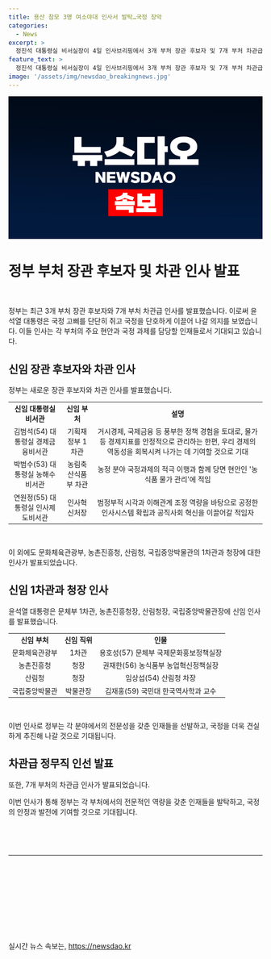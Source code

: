 ```yaml
---
title: 용산 참모 3명 여소야대 인사서 발탁…국정 장악
categories:
  - News
excerpt: >
  정진석 대통령실 비서실장이 4일 인사브리핑에서 3개 부처 장관 후보자 및 7개 부처 차관급 인사를 발표했다. 윤석열 대통령의 국정 강화 의지를 나타내며, 신임 장관과 차관들의 역할과 선정 과정에 대한 정보를 공유했다. 특히, 김범석 기재부 1차관에 대한 기대와 박범수 농식품부 차관, 연원정 처장의 역량과 역할에 대해 강조했으며, 문화계 블랙리스트 사건 관련 용호성 신임 문체부 1차관에 대한 논란이 제기되었다. 
feature_text: >
  정진석 대통령실 비서실장이 4일 인사브리핑에서 3개 부처 장관 후보자 및 7개 부처 차관급 인사를 발표했다. 윤석열 대통령의 국정 강화 의지를 나타내며, 신임 장관과 차관들의 역할과 선정 과정에 대한 정보를 공유했다. 특히, 김범석 기재부 1차관에 대한 기대와 박범수 농식품부 차관, 연원정 처장의 역량과 역할에 대해 강조했으며, 문화계 블랙리스트 사건 관련 용호성 신임 문체부 1차관에 대한 논란이 제기되었다. 
image: '/assets/img/newsdao_breakingnews.jpg'
---
```


<p><img src="/assets/img/newsdao_breakingnews.jpg" alt="flaretime 속보" /></p>

<h1>정부 부처 장관 후보자 및 차관 인사 발표</h1>

<p data-ke-size="size16">&nbsp;</p>

<p>정부는 최근 3개 부처 장관 후보자와 7개 부처 차관급 인사를 발표했습니다. 이로써 윤석열 대통령은 국정 고삐를 단단히 쥐고 국정을 단호하게 이끌어 나갈 의지를 보였습니다. 이들 인사는 각 부처의 주요 현안과 국정 과제를 담당할 인재들로서 기대되고 있습니다.</p></p>

<h2>신임 장관 후보자와 차관 인사</h2>

<p data-ke-size="size16">정부는 새로운 장관 후보자와 차관 인사를 발표했습니다.</p>

<table>
    <tr>
        <td style="text-align: center; height: 17px;"><b>신임 대통령실 비서관</b></td>
        <td style="text-align: center; height: 17px;"><b>신임 부처</b></td>
        <td style="text-align: center; height: 17px;"><b>설명</b></td>
    </tr>
    <tr>
        <td style="text-align: center; height: 17px;">김범석(54) 대통령실 경제금융비서관</td>
        <td style="text-align: center; height: 17px;">기획재정부 1차관</td>
        <td style="text-align: center; height: 17px;">거시경제, 국제금융 등 풍부한 정책 경험을 토대로, 물가 등 경제지표를 안정적으로 관리하는 한편, 우리 경제의 역동성을 회복시켜 나가는 데 기여할 것으로 기대</td>
    </tr>
    <tr>
        <td style="text-align: center; height: 17px;">박범수(53) 대통령실 농해수비서관</td>
        <td style="text-align: center; height: 17px;">농림축산식품부 차관</td>
        <td style="text-align: center; height: 17px;">농정 분야 국정과제의 적극 이행과 함께 당면 현안인 '농식품 물가 관리'에 적임</td>
    </tr>
    <tr>
        <td style="text-align: center; height: 17px;">연원정(55) 대통령실 인사제도비서관</td>
        <td style="text-align: center; height: 17px;">인사혁신처장</td>
        <td style="text-align: center; height: 17px;">범정부적 시각과 이해관계 조정 역량을 바탕으로 공정한 인사시스템 확립과 공직사회 혁신을 이끌어갈 적임자</td>
    </tr>
</table>

<p data-ke-size="size16">&nbsp;</p>

<p data-ke-size="size16">이 외에도 문화체육관광부, 농촌진흥청, 산림청, 국립중앙박물관의 1차관과 청장에 대한 인사가 발표되었습니다.</p>

<h2>신임 1차관과 청장 인사</h2>

<p data-ke-size="size16">윤석열 대통령은 문체부 1차관, 농촌진흥청장, 산림청장, 국립중앙박물관장에 신임 인사를 발표했습니다.</p>

<table>
    <tr>
        <td style="text-align: center; height: 17px;"><b>신임 부처</b></td>
        <td style="text-align: center; height: 17px;"><b>신임 직위</b></td>
        <td style="text-align: center; height: 17px;"><b>인물</b></td>
    </tr>
    <tr>
        <td style="text-align: center; height: 17px;">문화체육관광부</td>
        <td style="text-align: center; height: 17px;">1차관</td>
        <td style="text-align: center; height: 17px;">용호성(57) 문체부 국제문화홍보정책실장</td>
    </tr>
    <tr>
        <td style="text-align: center; height: 17px;">농촌진흥청</td>
        <td style="text-align: center; height: 17px;">청장</td>
        <td style="text-align: center; height: 17px;">권재한(56) 농식품부 농업혁신정책실장</td>
    </tr>
    <tr>
        <td style="text-align: center; height: 17px;">산림청</td>
        <td style="text-align: center; height: 17px;">청장</td>
        <td style="text-align: center; height: 17px;">임상섭(54) 산림청 차장</td>
    </tr>
    <tr>
        <td style="text-align: center; height: 17px;">국립중앙박물관</td>
        <td style="text-align: center; height: 17px;">박물관장</td>
        <td style="text-align: center; height: 17px;">김재홍(59) 국민대 한국역사학과 교수</td>
    </tr>
</table>

<p data-ke-size="size16">&nbsp;</p>

<p data-ke-size="size16">이번 인사로 정부는 각 분야에서의 전문성을 갖춘 인재들을 선발하고, 국정을 더욱 견실하게 추진해 나갈 것으로 기대됩니다.</p>

<h2>차관급 정무직 인선 발표</h2>

<p data-ke-size="size16">또한, 7개 부처의 차관급 인사가 발표되었습니다.</p>

<p data-ke-size="size16">이번 인사가 통해 정부는 각 부처에서의 전문적인 역량을 갖춘 인재들을 발탁하고, 국정의 안정과 발전에 기여할 것으로 기대됩니다.</p>

<p data-ke-size="size16">&nbsp;</p>

<p data-ke-size="size16">&nbsp;</p>

<hr>

<p data-ke-size="size16">&nbsp;</p>

<p data-ke-size="size16">&nbsp;</p>

<p data-ke-size="size16">&nbsp;</p>

<p data-ke-size="size16">&nbsp;</p>

<p data-ke-size="size16">&nbsp;</p>
실시간 뉴스 속보는, <a href="https://newsdao.kr" rel="dofollow">https://newsdao.kr</a>


